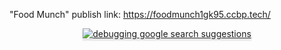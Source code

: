 "Food Munch"
publish link: https://foodmunch1gk95.ccbp.tech/

<div style="text-align: center;">
  <a href="https://foodmunch1gk95.ccbp.tech/">
    <img src="https://res.cloudinary.com/do3ufn1la/image/upload/v1718886021/Screenshot_2024-02-11_104647_elutfv.png" alt="debugging google search suggestions" style="max-width:70%;box-shadow:0 2.8px 2.2px rgba(0, 0, 0, 0.12)">
    </a>
</div>
